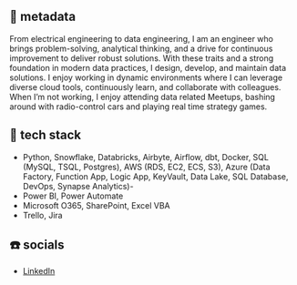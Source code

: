 ## :memo: metadata 

From electrical engineering to data engineering, I am an engineer who brings problem-solving, analytical thinking, and a drive for continuous improvement to deliver robust solutions. With these traits and a strong foundation in modern data practices, I design, develop, and maintain data solutions. I enjoy working in dynamic environments where I can leverage diverse cloud tools, continuously learn, and collaborate with colleagues. When I’m not working, I enjoy attending data related Meetups, bashing around with radio-control cars and playing real time strategy games.

## :wrench: tech stack 

- Python, Snowflake, Databricks, Airbyte, Airflow, dbt, Docker, SQL (MySQL, TSQL, Postgres), AWS (RDS, EC2, ECS, S3), Azure (Data Factory, Function App, Logic App, KeyVault, Data Lake, SQL Database, DevOps, Synapse Analytics)-
- Power BI, Power Automate
- Microsoft O365, SharePoint, Excel VBA
- Trello, Jira

## :phone: socials 
- [LinkedIn](https://www.linkedin.com/in/lukeahuntley/)

<!--
**lukehuntley/lukehuntley** is a ✨ _special_ ✨ repository because its `README.md` (this file) appears on your GitHub profile.

Here are some ideas to get you started:

- 🔭 I’m currently working on ...
- 🌱 I’m currently learning ...
- 👯 I’m looking to collaborate on ...
- 🤔 I’m looking for help with ...
- 💬 Ask me about ...
- 📫 How to reach me: ...
- 😄 Pronouns: ...
- ⚡ Fun fact: ...
-->



